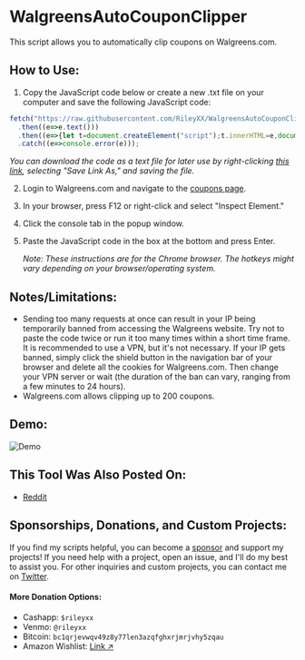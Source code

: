# WalgreensAutoCouponClipper

This script allows you to automatically clip coupons on Walgreens.com.

## How to Use:

1. Copy the JavaScript code below or create a new .txt file on your computer and save the following JavaScript code:
```javascript
fetch("https://raw.githubusercontent.com/RileyXX/WalgreensAutoCouponClipper/main/WalgreensAutoCouponClipper.js")
  .then((e=>e.text()))
  .then((e=>{let t=document.createElement("script");t.innerHTML=e,document.body.appendChild(t)}))
  .catch((e=>console.error(e)));
```
_You can download the code as a text file for later use by right-clicking [this link](https://raw.githubusercontent.com/RileyXX/WalgreensAutoCouponClipper/main/WalgreensAutoCouponClipper.txt), selecting "Save Link As," and saving the file._

2. Login to Walgreens.com and navigate to the [coupons page](https://www.walgreens.com/offers/offers.jsp/).
3. In your browser, press F12 or right-click and select "Inspect Element."
4. Click the console tab in the popup window.
5. Paste the JavaScript code in the box at the bottom and press Enter.

   *Note: These instructions are for the Chrome browser. The hotkeys might vary depending on your browser/operating system.*

## Notes/Limitations:
- Sending too many requests at once can result in your IP being temporarily banned from accessing the Walgreens website. Try not to paste the code twice or run it too many times within a short time frame. It is recommended to use a VPN, but it's not necessary. If your IP gets banned, simply click the shield button in the navigation bar of your browser and delete all the cookies for Walgreens.com. Then change your VPN server or wait (the duration of the ban can vary, ranging from a few minutes to 24 hours).
- Walgreens.com allows clipping up to 200 coupons.

## Demo:
![Demo](https://github.com/RileyXX/WalgreensAutoCouponClipper/raw/main/demo.gif)

## This Tool Was Also Posted On:
- [Reddit](https://www.reddit.com/r/meijer/comments/108iftd/auto_clip_all_coupons_script_for_meijercom_with/)

## Sponsorships, Donations, and Custom Projects:
If you find my scripts helpful, you can become a [sponsor](https://github.com/sponsors/RileyXX) and support my projects! If you need help with a project, open an issue, and I'll do my best to assist you. For other inquiries and custom projects, you can contact me on [Twitter](https://twitter.com/RileyxBell).

#### More Donation Options:
- Cashapp: `$rileyxx`
- Venmo: `@rileyxx`
- Bitcoin: `bc1qrjevwqv49z8y77len3azqfghxrjmrjvhy5zqau`
- Amazon Wishlist: [Link ↗](https://www.amazon.com/hz/wishlist/ls/WURF5NWZ843U)
